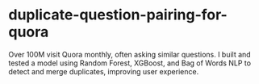 # duplicate-question-pairing-for-quora
Over 100M visit Quora monthly, often asking similar questions. I built and tested a model using Random Forest, XGBoost, and Bag of Words NLP to detect and merge duplicates, improving user experience.
